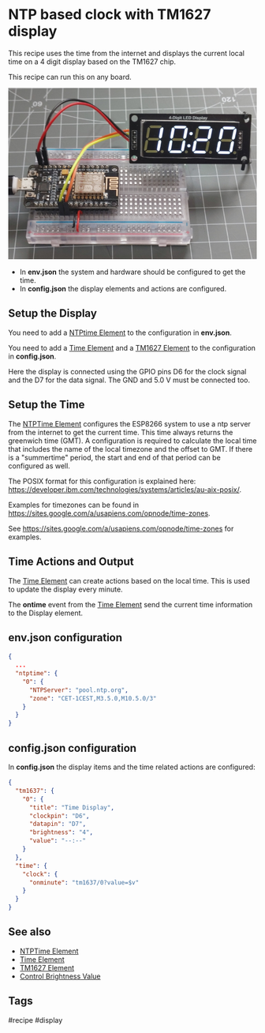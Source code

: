 # NTP based clock with TM1627 display

This recipe uses the time from the internet and displays the current local time on a 4 digit display based on the TM1627 chip.

This recipe can run this on any board.

![image](/recipes/ntpclock2.jpg "w600")

* In **env.json** the system and hardware should be configured to get the time.
* In **config.json** the display elements and actions are configured.

## Setup the Display

You need to add a [NTPtime Element] to the configuration in **env.json**.

You need to add a [Time Element] and a [TM1627 Element] to the configuration in **config.json**.

Here the display is connected using the GPIO pins D6 for the clock signal and the D7 for the data signal.
The GND and 5.0 V must be connected too.


## Setup the Time

The [NTPTime Element] configures the ESP8266 system to use a ntp server from the internet to get the current time.
This time always returns the greenwich time (GMT).
A configuration is required to calculate the local time that includes the name of the local timezone and the offset to GMT.
If there is a "summertime" period, the start and end of that period can be configured as well.

The POSIX format for this configuration is explained here: <https://developer.ibm.com/technologies/systems/articles/au-aix-posix/>.

Examples for timezones can be found in <https://sites.google.com/a/usapiens.com/opnode/time-zones>.

See <https://sites.google.com/a/usapiens.com/opnode/time-zones> for examples.


## Time Actions and Output

The [Time Element] can create actions based on the local time. This is used to update the display every minute.

The **ontime** event from the [Time Element] send the current time information to the Display element.



## env.json configuration

```JSON
{
  ...
  "ntptime": {
    "0": {
      "NTPServer": "pool.ntp.org",
      "zone": "CET-1CEST,M3.5.0,M10.5.0/3"
    }
  }
}
```


## config.json configuration

In **config.json** the display items and the time related actions are configured:

```JSON
{
  "tm1637": {
    "0": {
      "title": "Time Display",
      "clockpin": "D6",
      "datapin": "D7",
      "brightness": "4",
      "value": "--:--"
    }
  },
  "time": {
    "clock": {
      "onminute": "tm1637/0?value=$v"
    }
  }
}
```

## See also

* [NTPTime Element]
* [Time Element]
* [TM1627 Element]
* [Control Brightness Value](/recipes/brightness.md)


## Tags
#recipe #display

[NTPTime Element]:/elements/ntptime.md
[Time Element]:/elements/time.md
[TM1627 Element]: /elements/tm1637.md
